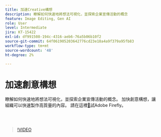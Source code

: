 ```yaml
---
title: 加速Creative構想
description: 瞭解如何快速地將想法可視化，並探索企業宣傳活動的概念
feature: Image Editing, Gen AI
role: User
level: Intermediate
jira: KT-15422
exl-id: df991508-194c-4316-aeb6-76a5b06b10f2
source-git-commit: 64f061905203642776cd23e18a4a9f379a95fb83
workflow-type: tm+mt
source-wordcount: '48'
ht-degree: 2%

---
```


# 加速創意構想

瞭解如何快速地將想法可視化，並探索企業宣傳活動的概念。 加快創意構想，讓組織可以快速製作高質量的內容。 請在這裡[&#128279;](https://firefly.adobe.com/)試Adobe Firefly。

<br> 

>[!VIDEO](https://video.tv.adobe.com/v/3452529?quality=12&learn=on&hidetitle=true&captions=chi_hant)
